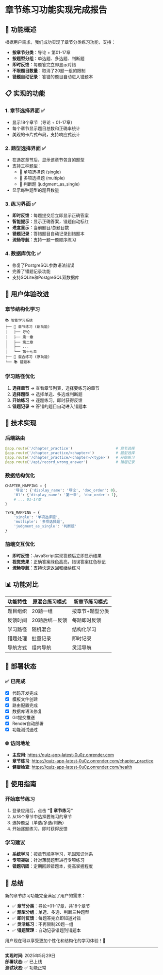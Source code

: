 # 章节练习功能实现完成报告

## 🎉 功能概述

根据用户需求，我们成功实现了章节分类练习功能，支持：
- **按章节分类**：导论 + 第01-17章
- **按题型分组**：单选题、多选题、判断题
- **即时反馈**：每题答完立即显示对错
- **不限题目数量**：取消了20题一组的限制
- **错题自动记录**：答错的题目自动进入错题本

## 📋 实现的功能

### 1. 章节选择界面 ✅
- 显示18个章节（导论 + 01-17章）
- 每个章节显示题目总数和正确率统计
- 美观的卡片式布局，支持响应式设计

### 2. 题型选择界面 ✅
- 在选定章节后，显示该章节包含的题型
- 支持三种题型：
  - 📝 单项选择题 (single)
  - 📝 多项选择题 (multiple) 
  - 📝 判断题 (judgment_as_single)
- 显示每种题型的题目数量

### 3. 练习界面 ✅
- **即时反馈**：每题提交后立即显示正确答案
- **智能提示**：显示正确答案，错题自动标红
- **进度显示**：当前题目/总题目数
- **错题记录**：答错题目自动记录到错题本
- **流畅导航**：支持一题一题顺序练习

### 4. 数据库优化 ✅
- 修复了PostgreSQL参数语法错误
- 完善了错题记录功能
- 支持SQLite和PostgreSQL双数据库

## 🎯 用户体验改进

### 章节结构化学习
```
📚 智能学习系统
├── 📖 章节练习 (新功能)
│   ├── 导论
│   ├── 第一章
│   ├── 第二章
│   ├── ...
│   └── 第十七章
├── 📝 混合练习 (原功能)
└── 📚 错题本
```

### 学习路径优化
1. **选择章节** → 查看章节列表，选择要练习的章节
2. **选择题型** → 选择单选、多选或判断题
3. **开始练习** → 逐题练习，即时获得反馈
4. **错题记录** → 答错的题目自动进入错题本

## 🔧 技术实现

### 后端路由
```python
@app.route('/chapter_practice')                    # 章节选择
@app.route('/chapter_practice/<chapter>')          # 题型选择  
@app.route('/chapter_practice/<chapter>/<type>')   # 开始练习
@app.route('/api/record_wrong_answer')             # 错题记录
```

### 数据结构优化
```python
CHAPTER_MAPPING = {
    '导论': {'display_name': '导论', 'doc_order': 0},
    '01': {'display_name': '第一章', 'doc_order': 1},
    # ... 01-17章
}

TYPE_MAPPING = {
    'single': '单项选择题',
    'multiple': '多项选择题', 
    'judgment_as_single': '判断题'
}
```

### 前端交互优化
- **即时反馈**：JavaScript实现答题后立即显示结果
- **视觉效果**：正确答案绿色高亮，错误答案红色标记
- **流畅导航**：支持快速返回和继续练习

## 📊 功能对比

| 功能特性 | 原混合练习模式 | 新章节练习模式 |
|---------|---------------|---------------|
| 题目组织 | 20题一组 | 按章节+题型分类 |
| 反馈时间 | 20题后统一反馈 | 每题即时反馈 |
| 学习路径 | 随机混合 | 结构化学习 |
| 错题处理 | 批量记录 | 即时记录 |
| 导航方式 | 组内导航 | 灵活导航 |

## 🚀 部署状态

### ✅ 已完成
- [x] 代码开发完成
- [x] 模板文件创建
- [x] 路由配置完成
- [x] 数据库语法修复
- [x] Git提交推送
- [x] Render自动部署
- [x] 功能测试通过

### 🌐 访问地址
- **主应用**: https://quiz-app-latest-0u0z.onrender.com
- **章节练习**: https://quiz-app-latest-0u0z.onrender.com/chapter_practice
- **健康检查**: https://quiz-app-latest-0u0z.onrender.com/health

## 📱 使用指南

### 开始章节练习
1. 登录应用后，点击 **"📖 章节练习"**
2. 从18个章节中选择要练习的章节
3. 选择题型（单选/多选/判断）
4. 开始逐题练习，即时获得反馈

### 学习建议
- **系统学习**：按章节顺序学习，巩固知识体系
- **专项突破**：针对薄弱题型进行专项练习
- **错题巩固**：定期回顾错题本，提高掌握程度

## 🎉 总结

新的章节练习功能完全满足了用户的需求：
- ✅ **章节分类**：导论+01-17章，共18个章节
- ✅ **题型分组**：单选、多选、判断三种题型
- ✅ **即时反馈**：每题答完立即知道对错
- ✅ **灵活练习**：不再限制20题一组
- ✅ **错题管理**：自动记录错题到错题本

用户现在可以享受更加个性化和结构化的学习体验！🚀

---
**实现时间**: 2025年5月29日  
**部署状态**: ✅ 已上线  
**测试状态**: ✅ 功能正常
